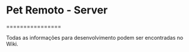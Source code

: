# Pet Remoto - Server

================


Todas as informações para desenvolvimento podem ser encontradas no Wiki.
